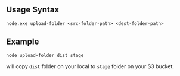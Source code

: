 ## Usage Syntax

```console
node.exe upload-folder <src-folder-path> <dest-folder-path>
```
## Example

```console
node upload-folder dist stage
```
will copy `dist` folder on your local to `stage` folder on your S3 bucket.
